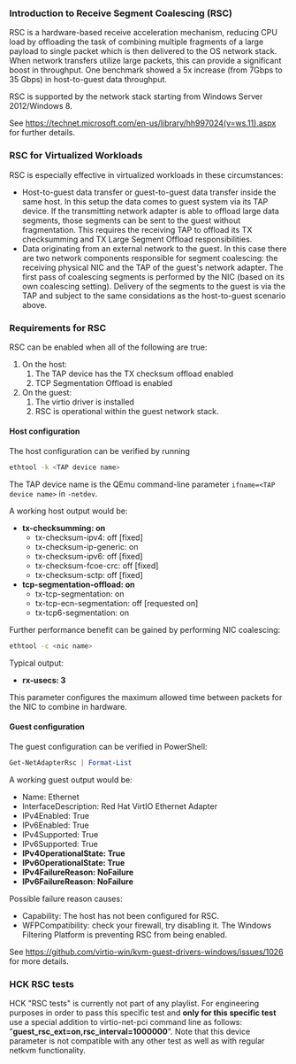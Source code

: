 ### Introduction to Receive Segment Coalescing (RSC)

RSC is a hardware-based receive acceleration mechanism, reducing CPU load by offloading the task of combining multiple fragments of a large payload to single packet which is then delivered to the OS network stack. When network transfers utilize large packets, this can provide a significant boost in throughput. One benchmark showed a 5x increase (from 7Gbps to 35 Gbps) in host-to-guest data throughput.

RSC is supported by the network stack starting from Windows Server 2012/Windows 8.

See https://technet.microsoft.com/en-us/library/hh997024(v=ws.11).aspx for further details.

### RSC for Virtualized Workloads

RSC is especially effective in virtualized workloads in these circumstances:

* Host-to-guest data transfer or guest-to-guest data transfer inside the same host. In this setup the data comes to guest system via its TAP device. If the transmitting network adapter is able to offload large data segments, those segments can be sent to the guest without fragmentation. This requires the receiving TAP to offload its TX checksumming and TX Large Segment Offload responsibilities.
* Data originating from an external network to the guest. In this case there are two network components responsible for segment coalescing: the receiving physical NIC and the TAP of the guest's network adapter. The first pass of coalescing segments is performed by the NIC (based on its own coalescing setting). Delivery of the segments to the guest is via the TAP and subject to the same considations as the host-to-guest scenario above.

### Requirements for RSC

RSC can be enabled when all of the following are true:

1. On the host:
   1. The TAP device has the TX checksum offload enabled
   2. TCP Segmentation Offload is enabled
2. On the guest:
   1. The virtio driver is installed
   2. RSC is operational within the guest network stack.

#### Host configuration

The host configuration can be verified by running

```bash
ethtool -k <TAP device name>
```

The TAP device name is the QEmu command-line parameter `ifname=<TAP device name>` in `-netdev`.

A working host output would be:

* **tx-checksumming: on**
  * tx-checksum-ipv4: off [fixed]
  * tx-checksum-ip-generic: on
  * tx-checksum-ipv6: off [fixed]
  * tx-checksum-fcoe-crc: off [fixed]
  * tx-checksum-sctp: off [fixed]
* **tcp-segmentation-offload: on**
  * tx-tcp-segmentation: on
  * tx-tcp-ecn-segmentation: off [requested on]
  * tx-tcp6-segmentation: on

Further performance benefit can be gained by performing NIC coalescing:

```bash
ethtool -c <nic name>
```

Typical output:

* **rx-usecs: 3**

This parameter configures the maximum allowed time between packets for the NIC to combine in hardware.

#### Guest configuration

The guest configuration can be verified in PowerShell:

```powershell
Get-NetAdapterRsc | Format-List
```

A working guest output would be:

* Name: Ethernet
* InterfaceDescription: Red Hat VirtIO Ethernet Adapter
* IPv4Enabled: True
* IPv6Enabled: True
* IPv4Supported: True
* IPv6Supported: True
* **IPv4OperationalState: True**
* **IPv6OperationalState: True**
* **IPv4FailureReason: NoFailure**
* **IPv6FailureReason: NoFailure**

Possible failure reason causes:

* Capability: The host has not been configured for RSC.
* WFPCompatibility: check your firewall, try disabling it. The Windows Filtering Platform is preventing RSC from being enabled.

See https://github.com/virtio-win/kvm-guest-drivers-windows/issues/1026 for more details.

### HCK RSC tests

HCK "RSC tests" is currently not part of any playlist.
For engineering purposes in order to pass this specific test and **only for this specific test** use a special addition to virtio-net-pci command line as follows: "**guest_rsc_ext=on,rsc_interval=1000000**". Note that this device parameter is not compatible with any other test as well as with regular netkvm functionality.

